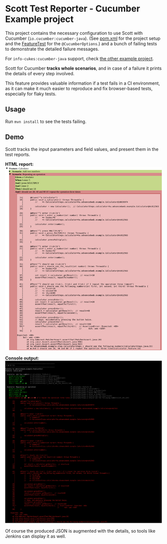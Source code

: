 Scott Test Reporter - Cucumber Example project
==============================================

This project contains the necessary configuration
to use Scott with Cucumber (```io.cucumber:cucumber-java```). (See [pom.xml](https://github.com/dodie/scott/blob/master/scott-examples/cucumber/pom.xml) for the project
setup and the [FeatureTest](https://github.com/dodie/scott/blob/master/scott-examples/cucumber/src/test/java/hu/advancedweb/example/FeatureTest.java) for the ```@CucumberOptions```.)
and a bunch of failing tests to demonstrate the detailed failure messages.

For `info-cukes:cucumber-java` support, check [the other example project](https://github.com/dodie/scott/tree/master/scott-examples/cucumber-info-cukes).

Scott for Cucumber **tracks whole scenarios**, and in case of a failure it prints the details of every step involved.

This feature provides valuable information if a test fails in a CI environment, as it can make it much easier to reproduce and fix browser-based tests, especially for flaky tests.


Usage
-----
Run ``` mvn install ``` to see the tests failing.


Demo
----
Scott tracks the input parameters and field values, and present them in the test reports.

**HTML report:**
![HTML](https://github.com/dodie/scott-showcase/blob/master/cucumber_html.png "HTML")

**Console output:**
![Console](https://github.com/dodie/scott-showcase/blob/master/cucumber_console.png "Console")

Of course the produced JSON is augmented with the details, so tools like Jenkins can display it as well.
